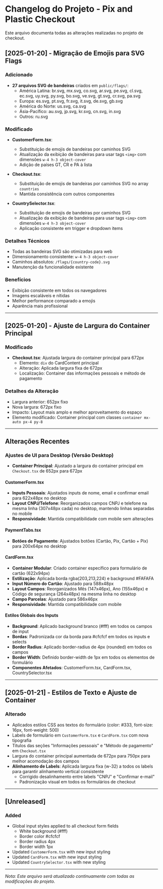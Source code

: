 # Changelog do Projeto - Pix and Plastic Checkout

Este arquivo documenta todas as alterações realizadas no projeto de checkout.

## [2025-01-20] - Migração de Emojis para SVG Flags

### Adicionado
- **27 arquivos SVG de bandeiras** criados em `public/flags/`:
  - América Latina: br.svg, mx.svg, co.svg, ar.svg, pe.svg, cl.svg, ec.svg, uy.svg, py.svg, bo.svg, ve.svg, gt.svg, cr.svg, pa.svg
  - Europa: es.svg, pt.svg, fr.svg, it.svg, de.svg, gb.svg
  - América do Norte: us.svg, ca.svg
  - Ásia-Pacífico: au.svg, jp.svg, kr.svg, cn.svg, in.svg
  - Outros: ru.svg

### Modificado
- **CustomerForm.tsx**: 
  - Substituição de emojis de bandeiras por caminhos SVG
  - Atualização da exibição de bandeiras para usar tags `<img>` com dimensões `w-4 h-3 object-cover`
  - Adição de países GT, CR e PA à lista

- **Checkout.tsx**:
  - Substituição de emojis de bandeiras por caminhos SVG no array `countries`
  - Mantida consistência com outros componentes

- **CountrySelector.tsx**:
  - Substituição de emojis de bandeiras por caminhos SVG
  - Atualização da exibição de bandeiras para usar tags `<img>` com dimensões `w-4 h-3 object-cover`
  - Aplicação consistente em trigger e dropdown items

### Detalhes Técnicos
- Todas as bandeiras SVG são otimizadas para web
- Dimensionamento consistente: `w-4 h-3 object-cover`
- Caminhos absolutos: `/flags/{country-code}.svg`
- Manutenção da funcionalidade existente

### Benefícios
- Exibição consistente em todos os navegadores
- Imagens escaláveis e nítidas
- Melhor performance comparado a emojis
- Aparência mais profissional

---

## [2025-01-20] - Ajuste de Largura do Container Principal

### Modificado
- **Checkout.tsx**: Ajustada largura do container principal para 672px
  - Elemento: `div` do CardContent principal
  - Alteração: Aplicada largura fixa de 672px
  - Localização: Container das informações pessoais e método de pagamento

### Detalhes da Alteração
- Largura anterior: 652px fixo
- Nova largura: 672px fixo
- Impacto: Layout mais amplo e melhor aproveitamento do espaço
- Elemento modificado: Container principal com classes `container mx-auto px-4 py-8`

---

## Alterações Recentes

### Ajustes de UI para Desktop (Versão Desktop)

- **Container Principal**: Ajustado a largura do container principal em `Checkout.tsx` de 652px para 672px

#### CustomerForm.tsx
- **Inputs Pessoais**: Ajustados inputs de nome, email e confirmar email para 622x48px no desktop
- **Layout CNPJ/Telefone**: Reorganizados campos CNPJ e telefone na mesma linha (307x48px cada) no desktop, mantendo linhas separadas no mobile
- **Responsividade**: Mantida compatibilidade com mobile sem alterações

#### PaymentTabs.tsx
- **Botões de Pagamento**: Ajustados botões (Cartão, Pix, Cartão + Pix) para 200x64px no desktop

#### CardForm.tsx
- **Container Modular**: Criado container específico para formulário de cartão (622x94px)
- **Estilização**: Aplicada borda rgba(203,213,224) e background #FAFAFA
- **Input Número do Cartão**: Ajustado para 588x48px
- **Layout Campos**: Reorganizados Mês (147x46px), Ano (155x46px) e Código de segurança (264x48px) na mesma linha no desktop
- **Campo Parcelas**: Ajustado para 586x46px
- **Responsividade**: Mantida compatibilidade com mobile

#### Estilos Globais dos Inputs
- **Background**: Aplicado background branco (#fff) em todos os campos de input
- **Bordas**: Padronizada cor da borda para #cfcfcf em todos os inputs e selects
- **Border Radius**: Aplicado border-radius de 4px (rounded) em todos os campos
- **Border Width**: Definido border-width de 1px em todos os elementos de formulário
- **Componentes Afetados**: CustomerForm.tsx, CardForm.tsx, CountrySelector.tsx

---

## [2025-01-21] - Estilos de Texto e Ajuste de Container

### Alterado
- Aplicados estilos CSS aos textos do formulário (color: #333, font-size: 16px, font-weight: 500)
- Labels de formulário em `CustomerForm.tsx` e `CardForm.tsx` com nova tipografia
- Títulos das seções "Informações pessoais" e "Método de pagamento" em `Checkout.tsx`
- Largura do container principal aumentada de 672px para 750px para melhor acomodação dos campos
- **Alinhamento de Labels**: Aplicada largura fixa (w-32) a todos os labels para garantir alinhamento vertical consistente
  - Corrigido desalinhamento entre labels "CNPJ" e "Confirmar e-mail"
  - Padronização visual em todos os formulários de checkout

---

## [Unreleased]

### Added
- Global input styles applied to all checkout form fields
  - White background (#fff)
  - Border color #cfcfcf
  - Border radius 4px
  - Border width 1px
- Updated `CustomerForm.tsx` with new input styling
- Updated `CardForm.tsx` with new input styling
- Updated `CountrySelector.tsx` with new styling

---

*Nota: Este arquivo será atualizado continuamente com todas as modificações do projeto.*